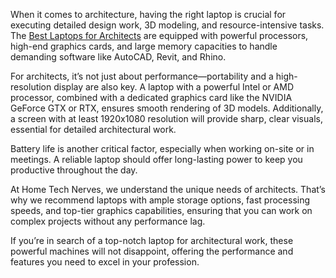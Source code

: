 When it comes to architecture, having the right laptop is crucial for executing detailed design work, 3D modeling, and resource-intensive tasks. The [Best Laptops for Architects](https://hometechnerves.com/best-laptops-for-architects/) are equipped with powerful processors, high-end graphics cards, and large memory capacities to handle demanding software like AutoCAD, Revit, and Rhino.

For architects, it’s not just about performance—portability and a high-resolution display are also key. A laptop with a powerful Intel or AMD processor, combined with a dedicated graphics card like the NVIDIA GeForce GTX or RTX, ensures smooth rendering of 3D models. Additionally, a screen with at least 1920x1080 resolution will provide sharp, clear visuals, essential for detailed architectural work.

Battery life is another critical factor, especially when working on-site or in meetings. A reliable laptop should offer long-lasting power to keep you productive throughout the day.

At Home Tech Nerves, we understand the unique needs of architects. That’s why we recommend laptops with ample storage options, fast processing speeds, and top-tier graphics capabilities, ensuring that you can work on complex projects without any performance lag.

If you’re in search of a top-notch laptop for architectural work, these powerful machines will not disappoint, offering the performance and features you need to excel in your profession.

